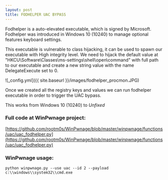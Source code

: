 ```yaml
---
layout: post
title: FODHELPER UAC BYPASS
---
```


Fodhelper is a auto-elevated executable, which is signed by Microsoft. Fodhelper was introduced in Windows 10 (10240) to manage optional features keyboard settings.

This executable is vulnerable to class hijacking, it can be used to spawn our executable with High integrity level. We need to hijack the default value at "HKCU\Software\Classes\ms-settings\shell\open\command" with full path to our executable and create a new string value with the name DelegateExecute set to 0.

![_config.yml]({{ site.baseurl }}/images/fodhelper_procmon.JPG)

Once we created all the registry keys and values we can run fodhelper executable in order to trigger the UAC bypass. 

This works from Windows 10 (10240) to *Unfixed*

### Full code at WinPwnage project:
[https://github.com/rootm0s/WinPwnage/blob/master/winpwnage/functions/uac/uac_fodhelper.py](https://github.com/rootm0s/WinPwnage/blob/master/winpwnage/functions/uac/uac_fodhelper.py)

### WinPwnage usage:
`python winpwnage.py --use uac --id 2 --payload c:\\windows\\system32\\cmd.exe`
